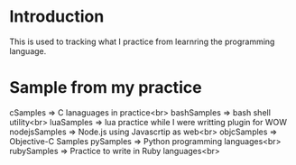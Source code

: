 # Introduction

This is used to tracking what I practice from learnring the programming language.

# Sample from my practice

cSamples      => C lanaguages in practice<br\>
bashSamples   => bash shell utility<br\>
luaSamples    => lua practice while I were writting plugin for WOW <br/>
nodejsSamples => Node.js using Javascrtip as web<br\>
objcSamples   => Objective-C Samples
pySamples     => Python programming languages<br\>
rubySamples   => Practice to write in Ruby languages<br\>

